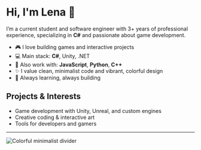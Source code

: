 # Hi, I'm Lena 👋

I’m a current student and software engineer with 3+ years of professional experience, specializing in **C#** and passionate about game development.

- 🎮 I love building games and interactive projects
- 💻 Main stack: **C#**, Unity, .NET
- 🌈 Also work with: **JavaScript**, **Python**, **C++**
- ✨ I value clean, minimalist code and vibrant, colorful design
- 🚀 Always learning, always building

## Projects & Interests

- Game development with Unity, Unreal, and custom engines
- Creative coding & interactive art
- Tools for developers and gamers

---

![Colorful minimalist divider](https://capsule-render.vercel.app/api?type=waving&color=gradient&height=60&section=footer)
